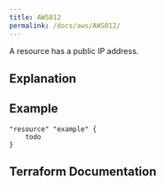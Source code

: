 ```yaml
---
title: AWS012
permalink: /docs/aws/AWS012/
---
```


A resource has a public IP address.

## Explanation

## Example

```
"resource" "example" {
	todo
}
```

## Terraform Documentation
